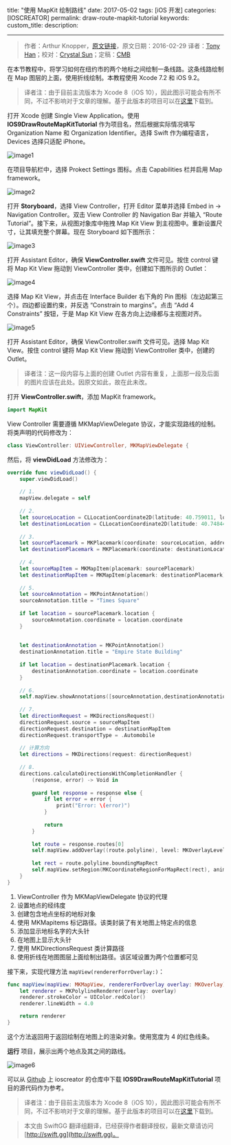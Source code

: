 title: "使用 MapKit 绘制路线"
date: 2017-05-02
tags: [iOS 开发]
categories: [IOSCREATOR]
permalink: draw-route-mapkit-tutorial
keywords: 
custom_title: 
description: 

---
> 作者：Arthur Knopper，[原文链接](https://www.ioscreator.com/tutorials/draw-route-mapkit-tutorial)，原文日期：2016-02-29
> 译者：[Tony Han](undefined)；校对：[Crystal Sun](http://www.jianshu.com/users/7a2d2cc38444/latest_articles)；定稿：[CMB](https://github.com/chenmingbiao)
  







<!--此处开始正文-->

在本节教程中，将学习如何在纽约市的两个地标之间绘制一条线路。这条线路绘制在 Map 图层的上面，使用折线绘制。本教程使用 Xcode 7.2 和 iOS 9.2。

<!--more-->

> 译者注：由于目前主流版本为 Xcode 8（iOS 10），因此图示可能会有所不同，不过不影响对于文章的理解。基于此版本的项目可以在[这里](https://github.com/lettleprince/IOS9DrawRouteMapKitTutorial)下载到。

打开 Xcode 创建 Single View Application。使用 **IOS9DrawRouteMapKitTutorial** 作为项目名，然后根据实际情况填写 Organization Name 和 Organization Identifier。选择 Swift 作为编程语言，Devices 选择只适配 iPhone。

![image1](https://static1.squarespace.com/static/52428a0ae4b0c4a5c2a2cede/t/56cc46ad4d088ea899578483/1456228023320/?format=1500w)

在项目导航栏中，选择 Prokect Settings 图标。点击 Capabilities 栏并启用 Map framework。

![image2](https://static1.squarespace.com/static/52428a0ae4b0c4a5c2a2cede/t/56cc4fc61bbee05e52d974ec/1456230356683/?format=2500w)

打开 **Storyboard**，选择  View Controller，打开 Editor 菜单并选择 Embed in -> Navigation Controller。双击 View Controller 的 Navigation Bar 并输入 “Route Tutorial”。接下来，从视图对象库中拖拽 Map Kit View 到主视图中。重新设置尺寸，让其填充整个屏幕。现在 Storyboard 如下图所示：

![image3](https://static1.squarespace.com/static/52428a0ae4b0c4a5c2a2cede/t/56cc4be70442621c56ee71f0/1456229367115/?format=2500w)

打开 Assistant Editor，确保 **ViewController.swift** 文件可见。按住 control 键将 Map Kit View 拖动到 ViewController 类中，创建如下图所示的 Outlet：

![image4](https://static1.squarespace.com/static/52428a0ae4b0c4a5c2a2cede/t/56d3303d7da24f7ba20e325d/1456681028709/?format=750w)

选择 Map Kit View，并点击在 Interface Builder 右下角的 Pin 图标（左边起第三个）。四边都设置约束，并反选 “Constrain to margins”。点击 “Add 4 Constraints” 按钮，于是 Map Kit View 在各方向上边缘都与主视图对齐。

![image5](https://static1.squarespace.com/static/52428a0ae4b0c4a5c2a2cede/t/56cc4adb59827e2cba96ca38/1456229089944/?format=750w)

打开 Assistant Editor，确保 ViewController.swift 文件可见。选择 Map Kit View。按住 control 键将 Map Kit View 拖动到 ViewController 类中，创建的 Outlet。

> 译者注：这一段内容与上面的创建 Outlet 内容有重复，上面那一段及后面的图片应该在此处。因原文如此，故在此未改。

打开 **ViewController.swift**，添加 MapKit framework。

```swift
import MapKit
```

View Controller 需要遵循 MKMapViewDelegate 协议，才能实现路线的绘制。将类声明的代码修改为：

```swift
class ViewController: UIViewController, MKMapViewDelegate {
```

然后，将 **viewDidLoad** 方法修改为：

```swift
override func viewDidLoad() {
    super.viewDidLoad()
    
    // 1.
    mapView.delegate = self
    
    // 2.
    let sourceLocation = CLLocationCoordinate2D(latitude: 40.759011, longitude: -73.984472)
    let destinationLocation = CLLocationCoordinate2D(latitude: 40.748441, longitude: -73.985564)
    
    // 3.
    let sourcePlacemark = MKPlacemark(coordinate: sourceLocation, addressDictionary: nil)
    let destinationPlacemark = MKPlacemark(coordinate: destinationLocation, addressDictionary: nil)
    
    // 4.
    let sourceMapItem = MKMapItem(placemark: sourcePlacemark)
    let destinationMapItem = MKMapItem(placemark: destinationPlacemark)
    
    // 5.
    let sourceAnnotation = MKPointAnnotation()
    sourceAnnotation.title = "Times Square"
    
    if let location = sourcePlacemark.location {
        sourceAnnotation.coordinate = location.coordinate
    }
    
    
    let destinationAnnotation = MKPointAnnotation()
    destinationAnnotation.title = "Empire State Building"
    
    if let location = destinationPlacemark.location {
        destinationAnnotation.coordinate = location.coordinate
    }
    
    // 6.
    self.mapView.showAnnotations([sourceAnnotation,destinationAnnotation], animated: true )
    
    // 7.
    let directionRequest = MKDirectionsRequest()
    directionRequest.source = sourceMapItem
    directionRequest.destination = destinationMapItem
    directionRequest.transportType = .Automobile
    
    // 计算方向
    let directions = MKDirections(request: directionRequest)
    
    // 8.
    directions.calculateDirectionsWithCompletionHandler {
        (response, error) -> Void in
        
        guard let response = response else {
            if let error = error {
                print("Error: \(error)")
            }
            
            return
        }
        
        let route = response.routes[0]
        self.mapView.addOverlay((route.polyline), level: MKOverlayLevel.AboveRoads)
        
        let rect = route.polyline.boundingMapRect
        self.mapView.setRegion(MKCoordinateRegionForMapRect(rect), animated: true)
    }
}
```

1. ViewController 作为 MKMapViewDelegate 协议的代理
2. 设置地点的经纬度
3. 创建包含地点坐标的地标对象
4. 使用 MKMapitems 标记路径。该类封装了有关地图上特定点的信息
5. 添加显示地标名字的大头针
6. 在地图上显示大头针
7. 使用 MKDirectionsRequest 类计算路径
8. 使用折线在地图图层上面绘制出路径。该区域设置为两个位置都可见

接下来，实现代理方法 `mapView(rendererForrOverlay:)`：

```swift
func mapView(mapView: MKMapView, rendererForOverlay overlay: MKOverlay) -> MKOverlayRenderer {
    let renderer = MKPolylineRenderer(overlay: overlay)
    renderer.strokeColor = UIColor.redColor()
    renderer.lineWidth = 4.0

    return renderer
}
```

这个方法返回用于返回绘制在地图上的渲染对象。使用宽度为 4 的红色线条。

**运行** 项目，展示出两个地点及其之间的路线。

![image6](https://static1.squarespace.com/static/52428a0ae4b0c4a5c2a2cede/t/56d3300c59827e6585c69352/1456680990852/?format=1500w)

可以从 [Github]() 上 ioscreator 的仓库中下载 **IOS9DrawRouteMapKitTutorial** 项目的源代码作为参考。

> 译者注：由于目前主流版本为 Xcode 8（iOS 10），因此图示可能会有所不同，不过不影响对于文章的理解。基于此版本的项目可以在[这里](https://github.com/lettleprince/IOS9DrawRouteMapKitTutorial)下载到。


> 本文由 SwiftGG 翻译组翻译，已经获得作者翻译授权，最新文章请访问 [http://swift.gg](http://swift.gg)。